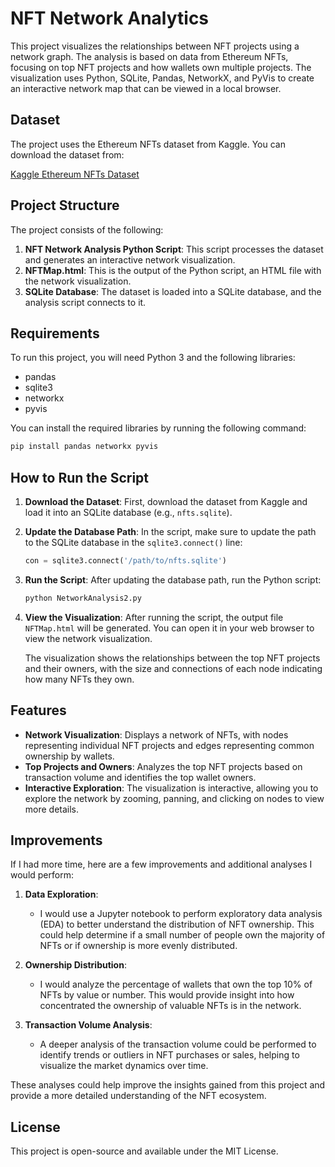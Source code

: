 # NFT Network Analytics

This project visualizes the relationships between NFT projects using a network graph. The analysis is based on data from Ethereum NFTs, focusing on top NFT projects and how wallets own multiple projects. The visualization uses Python, SQLite, Pandas, NetworkX, and PyVis to create an interactive network map that can be viewed in a local browser.

## Dataset

The project uses the Ethereum NFTs dataset from Kaggle. You can download the dataset from:

[Kaggle Ethereum NFTs Dataset](https://www.kaggle.com/datasets/simiotic/ethereum-nfts?resource=download)

## Project Structure

The project consists of the following:

1. **NFT Network Analysis Python Script**: This script processes the dataset and generates an interactive network visualization.
2. **NFTMap.html**: This is the output of the Python script, an HTML file with the network visualization.
3. **SQLite Database**: The dataset is loaded into a SQLite database, and the analysis script connects to it.

## Requirements

To run this project, you will need Python 3 and the following libraries:

- pandas
- sqlite3
- networkx
- pyvis

You can install the required libraries by running the following command:

```bash
pip install pandas networkx pyvis
```

## How to Run the Script

1. **Download the Dataset**: First, download the dataset from Kaggle and load it into an SQLite database (e.g., `nfts.sqlite`).

2. **Update the Database Path**: In the script, make sure to update the path to the SQLite database in the `sqlite3.connect()` line:

    ```python
    con = sqlite3.connect('/path/to/nfts.sqlite')
    ```

3. **Run the Script**: After updating the database path, run the Python script:

    ```bash
    python NetworkAnalysis2.py
    ```

4. **View the Visualization**: After running the script, the output file `NFTMap.html` will be generated. You can open it in your web browser to view the network visualization.

    The visualization shows the relationships between the top NFT projects and their owners, with the size and connections of each node indicating how many NFTs they own.

## Features

- **Network Visualization**: Displays a network of NFTs, with nodes representing individual NFT projects and edges representing common ownership by wallets.
- **Top Projects and Owners**: Analyzes the top NFT projects based on transaction volume and identifies the top wallet owners.
- **Interactive Exploration**: The visualization is interactive, allowing you to explore the network by zooming, panning, and clicking on nodes to view more details.

## Improvements

If I had more time, here are a few improvements and additional analyses I would perform:

1. **Data Exploration**:
   - I would use a Jupyter notebook to perform exploratory data analysis (EDA) to better understand the distribution of NFT ownership. This could help determine if a small number of people own the majority of NFTs or if ownership is more evenly distributed.

2. **Ownership Distribution**:
   - I would analyze the percentage of wallets that own the top 10% of NFTs by value or number. This would provide insight into how concentrated the ownership of valuable NFTs is in the network.

3. **Transaction Volume Analysis**:
   - A deeper analysis of the transaction volume could be performed to identify trends or outliers in NFT purchases or sales, helping to visualize the market dynamics over time.

These analyses could help improve the insights gained from this project and provide a more detailed understanding of the NFT ecosystem.

## License

This project is open-source and available under the MIT License.
